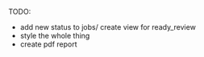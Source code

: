 TODO:
- add new status to jobs/ create view for ready_review
- style the whole thing
- create pdf report
